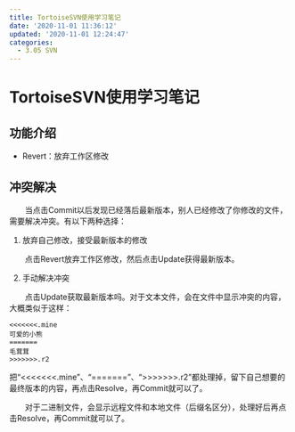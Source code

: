 ```yaml
---
title: TortoiseSVN使用学习笔记
date: '2020-11-01 11:36:12'
updated: '2020-11-01 12:24:47'
categories:
  - 3.05 SVN
---
```

# TortoiseSVN使用学习笔记

## 功能介绍

- Revert：放弃工作区修改

## 冲突解决

　　当点击Commit以后发现已经落后最新版本，别人已经修改了你修改的文件，需要解决冲突。有以下两种选择：

1. 放弃自己修改，接受最新版本的修改

　　点击Revert放弃工作区修改，然后点击Update获得最新版本。

2. 手动解决冲突

　　点击Update获取最新版本吗。对于文本文件，会在文件中显示冲突的内容，大概类似于这样：


```
<<<<<<<.mine
可爱的小熊
=======
毛茸茸
>>>>>>>.r2
```

把“<<<<<<<.mine”、“=======”、“>>>>>>>.r2”都处理掉，留下自己想要的最终版本的内容，再点击Resolve，再Commit就可以了。

　　对于二进制文件，会显示远程文件和本地文件（后缀名区分），处理好后再点击Resolve，再Commit就可以了。 
